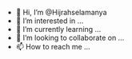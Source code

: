 - 👋 Hi, I’m @Hijrahselamanya
- 👀 I’m interested in ...
- 🌱 I’m currently learning ...
- 💞️ I’m looking to collaborate on ...
- 📫 How to reach me ...

<!---
Hijrahselamanya/Hijrahselamanya is a ✨ special ✨ repository because its `README.md` (this file) appears on your GitHub profile.
You can click the Preview link to take a look at your changes.
--->
